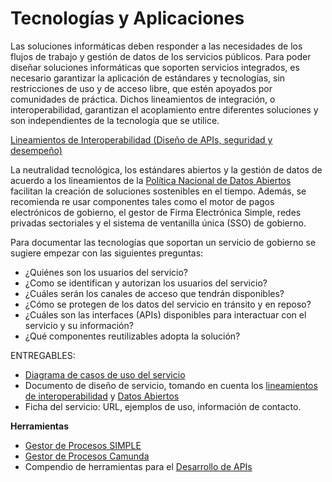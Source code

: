 
# Tecnologías y Aplicaciones

Las soluciones informáticas deben responder a las necesidades de los flujos de trabajo y gestión de datos de los servicios públicos. Para poder diseñar soluciones informáticas que soporten servicios integrados, es necesario garantizar la aplicación de estándares y tecnologías, sin restricciones de uso y de acceso libre, que estén apoyados por comunidades de práctica. Dichos lineamientos de integración, o interoperabilidad, garantizan el acoplamiento entre diferentes soluciones y son independientes de la tecnología que se utilice.

[Lineamientos de Interoperabilidad (Diseño de APIs, seguridad y desempeño)](https://github.com/egobsv/EstandaresInteroperabilidad)

La neutralidad tecnológica, los estándares abiertos y la gestión de datos de acuerdo a los lineamientos de la [Política Nacional de Datos Abiertos](https://www.gobiernoelectronico.gob.sv/?p=770) facilitan la creación de soluciones sostenibles en el tiempo. Además, se recomienda re usar componentes tales como el motor de pagos electrónicos de gobierno, el gestor de Firma Electrónica Simple, redes privadas sectoriales y el sistema de ventanilla única (SSO) de gobierno.

Para documentar las tecnologías que soportan un servicio de gobierno se sugiere empezar con las siguientes preguntas:

* ¿Quiénes son los usuarios del servicio?
* ¿Como se identifican y autorizan los usuarios del servicio?
* ¿Cuáles serán los canales de acceso que tendrán disponibles?
* ¿Cómo se protegen de los datos del servicio en tránsito y en reposo?
* ¿Cuáles son las interfaces (APIs) disponibles para interactuar con el servicio y su información?
* ¿Qué componentes reutilizables adopta la solución?

ENTREGABLES:

* [Diagrama de casos de uso del servicio](https://es.wikipedia.org/wiki/Diagrama_de_casos_de_uso)
* Documento de diseño de servicio, tomando en cuenta los [lineamientos de interoperabilidad](https://www.gobiernoelectronico.gob.sv/?p=608) y [Datos Abiertos](https://www.gobiernoelectronico.gob.sv/?p=451)
* Ficha del servicio: URL, ejemplos de uso, información de contacto.

**Herramientas**

* [Gestor de Procesos SIMPLE](https://www.agesic.gub.uy/innovaportal/v/5588/11/agesic/sistema-para-la-implementacion-de-procesos-ligeramente-estandarizados-simple.html)
* [Gestor de Procesos Camunda](https://camunda.com/products/bpmn-engine/) 
* Compendio de herramientas para el [Desarrollo de APIs](https://github.com/yosriady/api-development-tools)
